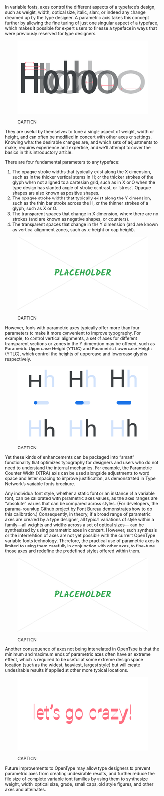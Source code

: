 
In variable fonts, axes control the different aspects of a typeface’s design, such as weight, width, optical size, italic, slant, or indeed any change dreamed up by the type designer. A parametric axis takes this concept further by allowing the fine tuning of just one singular aspect of a typeface, which makes it possible for expert users to finesse a typeface in ways that were previously reserved for type designers.

<figure>

![ALT](images/introducing_parametric_axes_1.svg)
<figcaption>CAPTION</figcaption>

</figure>

They are useful by themselves to tune a single aspect of weight, width or height, and can often be modified in concert with other axes or settings. Knowing what the desirable changes are, and which sets of adjustments to make, requires experience and expertise, and we’ll attempt to cover the basics in this introductory article.

There are four fundamental parameters to any typeface:

1. The opaque stroke widths that typically exist along the X dimension, such as in the thicker vertical stems in H; or the thicker strokes of the glyph when not aligned to a cartesian grid, such as in X or O when the type design has slanted angle of stroke contrast, or ‘stress’. Opaque shapes are also known as positive shapes.
2. The opaque stroke widths that typically exist along the Y dimension, such as the thin bar stroke across the H, or the thinner strokes of a glyph, such as X or O.
3. The transparent spaces that change in X dimension, where there are no strokes (and are known as negative shapes, or counters).
4. The transparent spaces that change in the Y dimension (and are known as vertical alignment zones, such as x-height or cap height).

<figure>

![ALT](images/introducing_parametric_axes_2.svg)
<figcaption>CAPTION</figcaption>

</figure>

However, fonts with parametric axes typically offer more than four parameters to make it more convenient to improve typography. For example, to control vertical alignments, a set of axes for different transparent sections or zones in the Y dimension may be offered, such as Parametric Uppercase Height (YTUC) and Parametric Lowercase Height (YTLC), which control the heights of uppercase and lowercase glyphs respectively.

<figure>

![ALT](images/introducing_parametric_axes_3.svg)
<figcaption>CAPTION</figcaption>

</figure>

Yet these kinds of enhancements can be packaged into “smart” functionality that optimizes typography for designers and users who do not need to understand the internal mechanics. For example, the Parametric Counter Width (XTRA) axis can be used alongside adjustments to word space and letter spacing to improve justification, as demonstrated in Type Network’s variable fonts brochure.

Any individual font style, whether a static font or an instance of a variable font, can be calibrated with parametric axes values, as the axes ranges are “absolute” values that can be compared across styles. (For developers, the parama-roundup Github project by Font Bureau demonstrates how to do this calibration.)
Consequently, in theory, if a broad range of parametric axes are created by a type designer, all typical variations of style within a family—all weights and widths across a set of optical sizes— can be synthesized by using parametric axes in concert. However, such synthesis or the interrelation of axes are not yet possible with the current OpenType variable fonts technology. Therefore, the practical use of parametric axes is limited to using them carefully in conjunction with other axes, to fine-tune those axes and redefine the predefined styles offered within them.

<figure>

![ALT](images/introducing_parametric_axes_4.svg)
<figcaption>CAPTION</figcaption>

</figure>

Another consequence of axes not being interrelated in OpenType is that the minimum and maximum ends of parametric axes often have an extreme effect, which is required to be useful at some extreme design space location (such as the widest, heaviest, largest style) but will create undesirable results if applied at other more typical locations.

<figure>

![ALT](images/introducing_parametric_axes_5.svg)
<figcaption>CAPTION</figcaption>

</figure>

Future improvements to OpenType may allow type designers to prevent parametric axes from creating undesirable results, and further reduce the file size of complete variable font families by using them to synthesize weight, width, optical size, grade, small caps, old style figures, and other axes and alternates.
